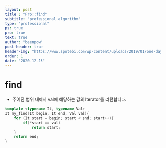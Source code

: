 ```yaml
---
layout: post
title : "Pro::find"
subtitle: "professional algorithm"
type: "professional"
ps: true
pro: true                                       
text: true
author: "beenpow"
post-header: true
header-img: "https://www.spotebi.com/wp-content/uploads/2019/01/one-day-day-one-workout-motivation-spotebi.jpg"
order: 1
date: "2020-12-13"
---
```


# find

- 주어진 범위 내에서 val에 해당하는 값의 Iterator를 리턴합니다.

```cpp
template <typename It, typename Val>
It my_find(It begin, It end, Val val){
    for (It start = begin; start < end; start++){
        if(*start == val)
            return start;
    }
    return end;
}
```
